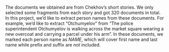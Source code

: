  The documents we obtained are from Chekhov’s short stories. 
  We only selected some fragments from each story and got 320 documents in total. 
  In this project, we’d like to extract person names from these documents. 
  For example, we’d like to extract “Otchumyelov” from “The police superintendent Otchumyelov is walking across the market square wearing a new overcoat and carrying a parcel under his arm”.
  In these documents, we marked each person name as *NAME*, which will cover first name and last name while prefix and suffix are not included. 
